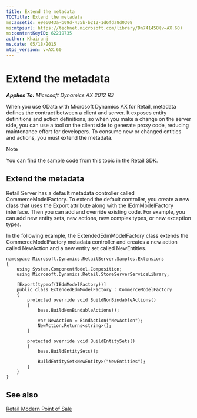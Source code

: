```yaml
---
title: Extend the metadata
TOCTitle: Extend the metadata
ms:assetid: e9e6043a-b09d-435b-b212-1d6fda8d0308
ms:mtpsurl: https://technet.microsoft.com/library/Dn741458(v=AX.60)
ms:contentKeyID: 62219735
author: Khairunj
ms.date: 05/18/2015
mtps_version: v=AX.60
---
```


# Extend the metadata 


_**Applies To:** Microsoft Dynamics AX 2012 R3_

When you use OData with Microsoft Dynamics AX for Retail, metadata defines the contract between a client and server. It exposes entity definitions and action definitions, so when you make a change on the server side, you can use a tool on the client side to generate proxy code, reducing maintenance effort for developers. To consume new or changed entities and actions, you must extend the metadata.


> [!NOTE]
> <P>You can find the sample code from this topic in the Retail SDK.</P>



## Extend the metadata

Retail Server has a default metadata controller called CommerceModelFactory. To extend the default controller, you create a new class that uses the Export attribute along with the IEdmModelFactory interface. Then you can add and override existing code. For example, you can add new entity sets, new actions, new complex types, or new exception types.

In the following example, the ExtendedEdmModelFactory class extends the CommerceModelFactory metadata controller and creates a new action called NewAction and a new entity set called NewEntities.

    namespace Microsoft.Dynamics.RetailServer.Samples.Extensions
    {
        using System.ComponentModel.Composition;
        using Microsoft.Dynamics.Retail.StoreServerServiceLibrary;
    
        [Export(typeof(IEdmModelFactory))]
        public class ExtendedEdmModelFactory : CommerceModelFactory
        {
            protected override void BuildNonBindableActions()
            {
                base.BuildNonBindableActions();
    
                var NewAction = BindAction("NewAction");
                NewAction.Returns<string>();
            }
    
            protected override void BuildEntitySets()
            {
                base.BuildEntitySets();
    
                BuildEntitySet<NewEntity>("NewEntities");
            }
        }
    }

## See also

[Retail Modern Point of Sale](retail-modern-point-of-sale.md)

  



